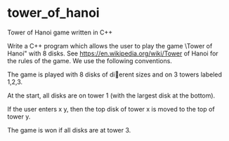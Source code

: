 # tower_of_hanoi
Tower of Hanoi game written in C++

Write a C++ program which allows the user to play the game \Tower of Hanoi" with 8 disks.
See https://en.wikipedia.org/wiki/Tower of Hanoi for the rules of the game. We use the
following conventions.

The game is played with 8 disks of dierent sizes and on 3 towers labeled 1,2,3.

At the start, all disks are on tower 1 (with the largest disk at the bottom).

If the user enters x y, then the top disk of tower x is moved to the top of tower y.

The game is won if all disks are at tower 3.
